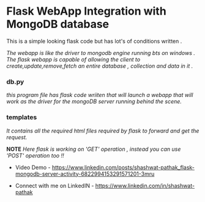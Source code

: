 # Flask WebApp Integration with MongoDB database

This is a simple looking flask code but has lot's of conditions written .

*The webapp is like the driver to mongodb engine running bts on windows . The flask webapp is capable of allowing the client to create,update,remove,fetch an entire database , collection and data in it .*

### db.py
_this program file has flask code wriiten that will launch a webapp that will work as the driver for the mongoDB server running behind the scene._

### templates
_It contains all the required html files required by flask to forward and get the request._

**NOTE** 
*Here flask is working on 'GET' operation , instead you can use 'POST' operation too !!*

* Video Demo - https://www.linkedin.com/posts/shashwat-pathak_flask-mongodb-server-activity-6822994153291571201-3mru

* Connect with me on LinkedIN - https://www.linkedin.com/in/shashwat-pathak
